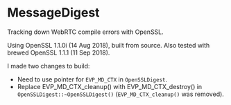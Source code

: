 MessageDigest
=============

Tracking down WebRTC compile errors with OpenSSL.

Using OpenSSL 1.1.0i (14 Aug 2018), built from source. Also tested with brewed OpenSSL 1.1.1 (11 Sep 2018).

I made two changes to build:
- Need to use pointer for `EVP_MD_CTX` in `OpenSSLDigest`.
- Replace EVP_MD_CTX_cleanup() with EVP_MD_CTX_destroy() in `OpenSSLDigest::~OpenSSLDigest()` (`EVP_MD_CTX_cleanup()` was removed).
